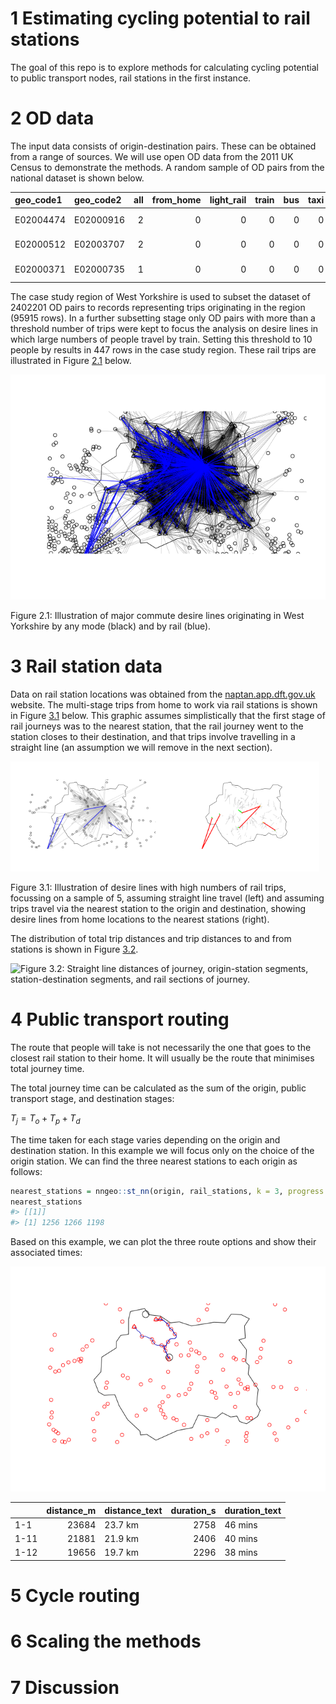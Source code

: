 
<!-- README.md is generated from README.Rmd. Please edit that file -->

# 1 Estimating cycling potential to rail stations

<!-- badges: start -->
<!-- [![.github/workflows/render-rmarkdown.yaml](https://github.com/npct/rail/actions/workflows/render-rmarkdown.yaml/badge.svg)](https://github.com/npct/rail/actions/workflows/render-rmarkdown.yaml) -->
<!-- badges: end -->

The goal of this repo is to explore methods for calculating cycling
potential to public transport nodes, rail stations in the first
instance.

# 2 OD data

The input data consists of origin-destination pairs. These can be
obtained from a range of sources. We will use open OD data from the 2011
UK Census to demonstrate the methods. A random sample of OD pairs from
the national dataset is shown below.

| geo_code1 | geo_code2 | all | from_home | light_rail | train | bus | taxi | motorbike | car_driver | car_passenger | bicycle | foot | other | geo_name1        | geo_name2          | la_1         | la_2           |
|:----------|:----------|----:|----------:|-----------:|------:|----:|-----:|----------:|-----------:|--------------:|--------:|-----:|------:|:-----------------|:-------------------|:-------------|:---------------|
| E02004474 | E02000916 |   2 |         0 |          0 |     0 |   0 |    0 |         0 |          2 |             0 |       0 |    0 |     0 | Castle Point 002 | Waltham Forest 022 | Castle Point | Waltham Forest |
| E02000512 | E02003707 |   2 |         0 |          0 |     0 |   0 |    0 |         0 |          2 |             0 |       0 |    0 |     0 | Hillingdon 019   | Wycombe 012        | Hillingdon   | Wycombe        |
| E02000371 | E02000735 |   1 |         0 |          0 |     0 |   0 |    0 |         0 |          0 |             0 |       1 |    0 |     0 | Hackney 027      | Newham 022         | Hackney      | Newham         |

The case study region of West Yorkshire is used to subset the dataset of
2402201 OD pairs to records representing trips originating in the region
(95915 rows). In a further subsetting stage only OD pairs with more than
a threshold number of trips were kept to focus the analysis on desire
lines in which large numbers of people travel by train. Setting this
threshold to 10 people by results in 447 rows in the case study region.
These rail trips are illustrated in Figure
<a href="#fig:simpleraildesire">2.1</a> below.

<div class="figure">

<img src="README_files/figure-gfm/simpleraildesire-1.png" alt="Illustration of major commute desire lines originating in West Yorkshire by any mode (black) and by rail (blue)."  />
<p class="caption">
Figure 2.1: Illustration of major commute desire lines originating in
West Yorkshire by any mode (black) and by rail (blue).
</p>

</div>

# 3 Rail station data

Data on rail station locations was obtained from the
[naptan.app.dft.gov.uk](http://naptan.app.dft.gov.uk) website. The
multi-stage trips from home to work via rail stations is shown in Figure
<a href="#fig:railsample">3.1</a> below. This graphic assumes
simplistically that the first stage of rail journeys was to the nearest
station, that the rail journey went to the station closes to their
destination, and that trips involve travelling in a straight line (an
assumption we will remove in the next section).

<div class="figure">

<img src="README_files/figure-gfm/railsample-1.png" alt="Illustration of desire lines with high numbers of rail trips, focussing on a sample of 5, assuming straight line travel (left) and assuming trips travel via the nearest station to the origin and destination, showing desire lines from home locations to the nearest stations (right)." width="49%" /><img src="README_files/figure-gfm/railsample-2.png" alt="Illustration of desire lines with high numbers of rail trips, focussing on a sample of 5, assuming straight line travel (left) and assuming trips travel via the nearest station to the origin and destination, showing desire lines from home locations to the nearest stations (right)." width="49%" />
<p class="caption">
Figure 3.1: Illustration of desire lines with high numbers of rail
trips, focussing on a sample of 5, assuming straight line travel (left)
and assuming trips travel via the nearest station to the origin and
destination, showing desire lines from home locations to the nearest
stations (right).
</p>

</div>

The distribution of total trip distances and trip distances to and from
stations is shown in Figure <a href="#fig:distances">3.2</a>.

![Figure 3.2: Straight line distances of journey, origin-station
segments, station-destination segments, and rail sections of
journey.](README_files/figure-gfm/distances-1.png)

# 4 Public transport routing

The route that people will take is not necessarily the one that goes to
the closest rail station to their home. It will usually be the route
that minimises total journey time.

The total journey time can be calculated as the sum of the origin,
public transport stage, and destination stages:

*T*<sub>*j*</sub> = *T*<sub>*o*</sub> + *T*<sub>*p*</sub> + *T*<sub>*d*</sub>

The time taken for each stage varies depending on the origin and
destination station. In this example we will focus only on the choice of
the origin station. We can find the three nearest stations to each
origin as follows:

``` r
nearest_stations = nngeo::st_nn(origin, rail_stations, k = 3, progress = FALSE)
nearest_stations
#> [[1]]
#> [1] 1256 1266 1198
```

Based on this example, we can plot the three route options and show
their associated times:

![](README_files/figure-gfm/unnamed-chunk-8-1.png)<!-- -->

|      | distance_m | distance_text | duration_s | duration_text |
|:-----|-----------:|:--------------|-----------:|:--------------|
| 1-1  |      23684 | 23.7 km       |       2758 | 46 mins       |
| 1-11 |      21881 | 21.9 km       |       2406 | 40 mins       |
| 1-12 |      19656 | 19.7 km       |       2296 | 38 mins       |

# 5 Cycle routing

# 6 Scaling the methods

# 7 Discussion
